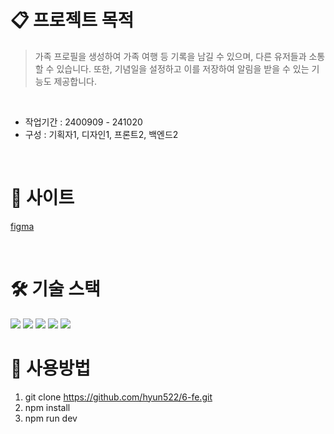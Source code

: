 
# 📋 프로젝트 목적 
> 가족 프로필을 생성하여 가족 여행 등 기록을 남길 수 있으며, 다른 유저들과 소통할 수 있습니다. 또한, 기념일을 설정하고 이를 저장하여 알림을 받을 수 있는 기능도 제공합니다.

<br /> 

- 작업기간 : 2400909 - 241020
- 구성 : 기획자1, 디자인1, 프론트2, 백엔드2

<br />

# 🔗 사이트
[figma](https://www.figma.com/design/6YFtCqf064pX9La4sdwuxX/final?node-id=1-1614&node-type=frame&t=5AzrjJdueJBiecdV-0)


<br />

# 🛠️ 기술 스택

<img src="https://img.shields.io/badge/Next.js-61DAFB?style=flat-square&logo=React&logoColor=white">
<img src="https://img.shields.io/badge/scss-yellow?style=flat-square&logo=taliwind&logoColor=white">
<img src="https://img.shields.io/badge/typescript-green?style=flat-square&logo=StyledComponents&logoColor=white">
<img src="https://img.shields.io/badge/tansquery-black?style=flat-square&logo=StyledComponents&logoColor=white">
<img src="https://img.shields.io/badge/redux-purple?style=flat-square&logo=StyledComponents&logoColor=white">


<br />




# 📜 사용방법

1. git clone https://github.com/hyun522/6-fe.git
2. npm install
3. npm run dev





<br />



